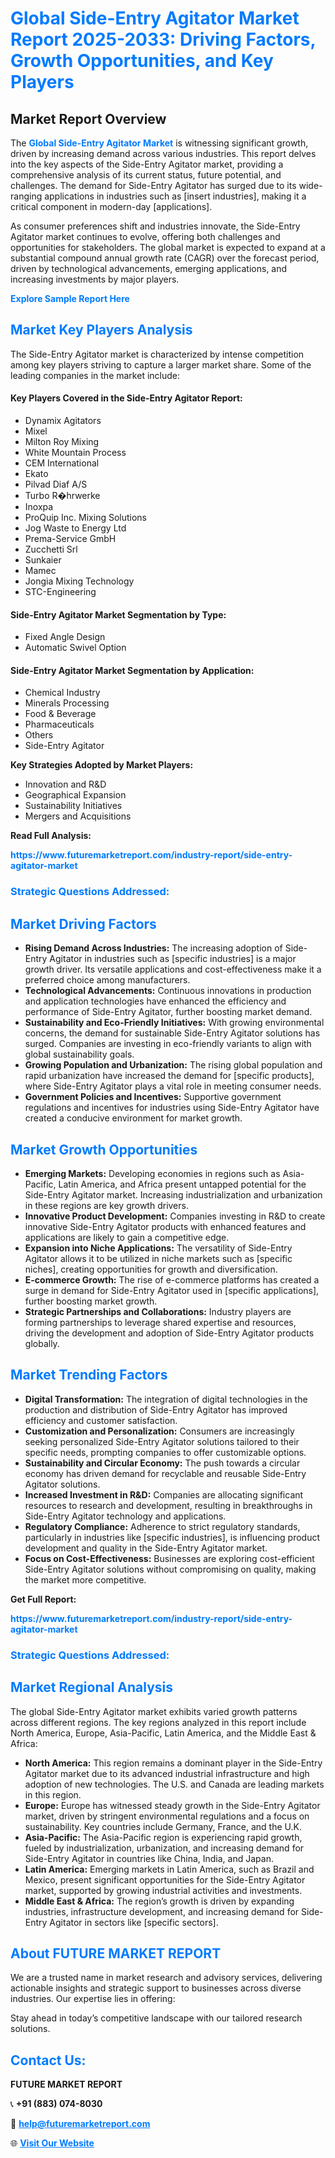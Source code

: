 <h1 style="color: #007BFF;">Global Side-Entry Agitator Market Report 2025-2033: Driving Factors, Growth Opportunities, and Key Players</h1>

<section id="overview">
<h2>Market Report Overview</h2>
<p>The <a href="https://www.futuremarketreport.com/industry-report/side-entry-agitator-market" style="color: #007BFF; text-decoration: none;"><strong>Global Side-Entry Agitator Market</strong></a> is witnessing significant growth, driven by increasing demand across various industries. This report delves into the key aspects of the Side-Entry Agitator market, providing a comprehensive analysis of its current status, future potential, and challenges. The demand for Side-Entry Agitator has surged due to its wide-ranging applications in industries such as [insert industries], making it a critical component in modern-day [applications].</p>
<p>As consumer preferences shift and industries innovate, the Side-Entry Agitator market continues to evolve, offering both challenges and opportunities for stakeholders. The global market is expected to expand at a substantial compound annual growth rate (CAGR) over the forecast period, driven by technological advancements, emerging applications, and increasing investments by major players.</p>
</section>

<section id="overview">
<p><a href="https://www.futuremarketreport.com/request-sample/reportId=124574" style="color: #007BFF; text-decoration: none;"><strong>Explore Sample Report Here</strong></a></p>
</section>

<section id="key-players">
<h2 style="color: #007BFF;">Market Key Players Analysis</h2>
<p>The Side-Entry Agitator market is characterized by intense competition among key players striving to capture a larger market share. Some of the leading companies in the market include:</p>
<h4>Key Players Covered in the Side-Entry Agitator Report:</h4>
<ul><li>Dynamix Agitators</li><li>Mixel</li><li>Milton Roy Mixing</li><li>White Mountain Process</li><li>CEM International</li><li>Ekato</li><li>Pilvad Diaf A/S</li><li>Turbo R�hrwerke</li><li>Inoxpa</li><li>ProQuip Inc. Mixing Solutions</li><li>Jog Waste to Energy Ltd</li><li>Prema-Service GmbH</li><li>Zucchetti Srl</li><li>Sunkaier</li><li>Mamec</li><li>Jongia Mixing Technology</li><li>STC-Engineering</li></ul>
<h4>Side-Entry Agitator Market Segmentation by Type:</h4>
<ul><li>Fixed Angle Design</li><li>Automatic Swivel Option</li></ul>

<h4>Side-Entry Agitator Market Segmentation by Application:</h4>
<ul><li>Chemical Industry</li><li>Minerals Processing</li><li>Food &amp; Beverage</li><li>Pharmaceuticals</li><li>Others</li><li>Side-Entry Agitator</li></ul>
<p><strong>Key Strategies Adopted by Market Players:</strong></p>
<ul>
<li>Innovation and R&D</li>
<li>Geographical Expansion</li>
<li>Sustainability Initiatives</li>
<li>Mergers and Acquisitions</li>
</ul>
</section>

<section>
<p><strong>Read Full Analysis: </strong></p><a href="https://www.futuremarketreport.com/industry-report/side-entry-agitator-market" style="color: #007BFF; text-decoration: none;"><strong>https://www.futuremarketreport.com/industry-report/side-entry-agitator-market</strong></a>
<h3 style="color: #007BFF;">Strategic Questions Addressed:</h3>
</section>

<section id="driving-factors">
<h2 style="color: #007BFF;">Market Driving Factors</h2>
<ul>
<li><strong>Rising Demand Across Industries:</strong> The increasing adoption of Side-Entry Agitator in industries such as [specific industries] is a major growth driver. Its versatile applications and cost-effectiveness make it a preferred choice among manufacturers.</li>
<li><strong>Technological Advancements:</strong> Continuous innovations in production and application technologies have enhanced the efficiency and performance of Side-Entry Agitator, further boosting market demand.</li>
<li><strong>Sustainability and Eco-Friendly Initiatives:</strong> With growing environmental concerns, the demand for sustainable Side-Entry Agitator solutions has surged. Companies are investing in eco-friendly variants to align with global sustainability goals.</li>
<li><strong>Growing Population and Urbanization:</strong> The rising global population and rapid urbanization have increased the demand for [specific products], where Side-Entry Agitator plays a vital role in meeting consumer needs.</li>
<li><strong>Government Policies and Incentives:</strong> Supportive government regulations and incentives for industries using Side-Entry Agitator have created a conducive environment for market growth.</li>
</ul>
</section>

<section id="growth-opportunities">
<h2 style="color: #007BFF;">Market Growth Opportunities</h2>
<ul>
<li><strong>Emerging Markets:</strong> Developing economies in regions such as Asia-Pacific, Latin America, and Africa present untapped potential for the Side-Entry Agitator market. Increasing industrialization and urbanization in these regions are key growth drivers.</li>
<li><strong>Innovative Product Development:</strong> Companies investing in R&D to create innovative Side-Entry Agitator products with enhanced features and applications are likely to gain a competitive edge.</li>
<li><strong>Expansion into Niche Applications:</strong> The versatility of Side-Entry Agitator allows it to be utilized in niche markets such as [specific niches], creating opportunities for growth and diversification.</li>
<li><strong>E-commerce Growth:</strong> The rise of e-commerce platforms has created a surge in demand for Side-Entry Agitator used in [specific applications], further boosting market growth.</li>
<li><strong>Strategic Partnerships and Collaborations:</strong> Industry players are forming partnerships to leverage shared expertise and resources, driving the development and adoption of Side-Entry Agitator products globally.</li>
</ul>
</section>

<section id="trending-factors">
<h2 style="color: #007BFF;">Market Trending Factors</h2>
<ul>
<li><strong>Digital Transformation:</strong> The integration of digital technologies in the production and distribution of Side-Entry Agitator has improved efficiency and customer satisfaction.</li>
<li><strong>Customization and Personalization:</strong> Consumers are increasingly seeking personalized Side-Entry Agitator solutions tailored to their specific needs, prompting companies to offer customizable options.</li>
<li><strong>Sustainability and Circular Economy:</strong> The push towards a circular economy has driven demand for recyclable and reusable Side-Entry Agitator solutions.</li>
<li><strong>Increased Investment in R&D:</strong> Companies are allocating significant resources to research and development, resulting in breakthroughs in Side-Entry Agitator technology and applications.</li>
<li><strong>Regulatory Compliance:</strong> Adherence to strict regulatory standards, particularly in industries like [specific industries], is influencing product development and quality in the Side-Entry Agitator market.</li>
<li><strong>Focus on Cost-Effectiveness:</strong> Businesses are exploring cost-efficient Side-Entry Agitator solutions without compromising on quality, making the market more competitive.</li>
</ul>
</section>

<section>
<p><strong>Get Full Report: </strong></p><a href="https://www.futuremarketreport.com/industry-report/side-entry-agitator-market" style="color: #007BFF; text-decoration: none;"><strong>https://www.futuremarketreport.com/industry-report/side-entry-agitator-market</strong></a>
<h3 style="color: #007BFF;">Strategic Questions Addressed:</h3>
</section>


<section id="regional-analysis">
<h2 style="color: #007BFF;">Market Regional Analysis</h2>
<p>The global Side-Entry Agitator market exhibits varied growth patterns across different regions. The key regions analyzed in this report include North America, Europe, Asia-Pacific, Latin America, and the Middle East & Africa:</p>
<ul>
<li><strong>North America:</strong> This region remains a dominant player in the Side-Entry Agitator market due to its advanced industrial infrastructure and high adoption of new technologies. The U.S. and Canada are leading markets in this region.</li>
<li><strong>Europe:</strong> Europe has witnessed steady growth in the Side-Entry Agitator market, driven by stringent environmental regulations and a focus on sustainability. Key countries include Germany, France, and the U.K.</li>
<li><strong>Asia-Pacific:</strong> The Asia-Pacific region is experiencing rapid growth, fueled by industrialization, urbanization, and increasing demand for Side-Entry Agitator in countries like China, India, and Japan.</li>
<li><strong>Latin America:</strong> Emerging markets in Latin America, such as Brazil and Mexico, present significant opportunities for the Side-Entry Agitator market, supported by growing industrial activities and investments.</li>
<li><strong>Middle East & Africa:</strong> The region’s growth is driven by expanding industries, infrastructure development, and increasing demand for Side-Entry Agitator in sectors like [specific sectors].</li>
</ul>
</section>

<footer>
<h2 style="color: #007BFF;">About FUTURE MARKET REPORT</h2>
<p>We are a trusted name in market research and advisory services, delivering actionable insights and strategic support to businesses across diverse industries. Our expertise lies in offering:</p>

<p>Stay ahead in today’s competitive landscape with our tailored research solutions.</p>

<h2 style="color: #007BFF;">Contact Us:</h2>
<p><strong>FUTURE MARKET REPORT</strong></p>
<p>📞 <strong>+91 (883) 074-8030</strong></p>
<p>📧 <strong><a href="mailto:help@futuremarketreport.com" style="color: #007BFF;">help@futuremarketreport.com</a></strong></p>
<p>🌐 <strong><a href="https://www.futuremarketreport.com/" style="color: #007BFF;">Visit Our Website</a></strong></p>
</footer>